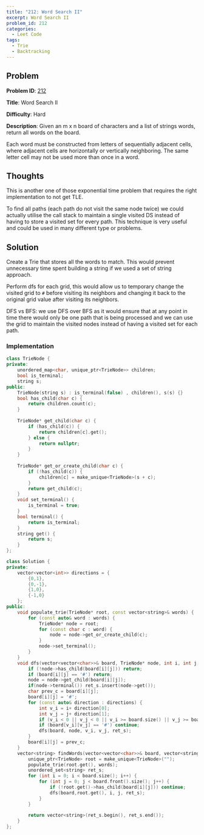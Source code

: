 ```yaml
---
title: "212: Word Search II"
excerpt: Word Search II
problem_id: 212
categories:
  - Leet Code
tags:
  - Trie
  - Backtracking
---
```


## Problem

**Problem ID**: [212](https://leetcode.com/problems/word-search-ii/)

**Title**: Word Search II

**Difficulty**: Hard 

**Description**:
Given an m x n board of characters and a list of strings words, return all words on the board.

Each word must be constructed from letters of sequentially adjacent cells, where adjacent cells are horizontally or vertically neighboring. The same letter cell may not be used more than once in a word.

## Thoughts

This is another one of those exponential time problem that requires the right implementation
to not get TLE.

To find all paths (each path do not visit the same node twice) we could actually utilise
the call stack to maintain a single visited DS instead of having to store a visited set
for every path. This technique is very useful and could be used in many different type
  or problems.

## Solution

Create a Trie that stores all the words to match. This would prevent unnecessary time spent
building a string if we used a set of string approach.

Perform dfs for each grid, this would allow us to temporary change the visited grid to `#`
before visiting its neighbors and changing it back to the original grid value after
visiting its neighbors. 

DFS vs BFS: we use DFS over BFS as it would ensure that at any point in time there
would only be one path that is being processed and we can use the grid to maintain 
the visited nodes instead of having a visited set for each path.

### Implementation

```cpp
class TrieNode {
private: 
    unordered_map<char, unique_ptr<TrieNode>> children;
    bool is_terminal;
    string s;
public:
    TrieNode(string s) : is_terminal(false) , children(), s(s) {}
    bool has_child(char c) {
        return children.count(c);
    }
    
    TrieNode* get_child(char c) {
        if (has_child(c)) {
            return children[c].get();
        } else {
            return nullptr;
        }
    }
    
    TrieNode* get_or_create_child(char c) {
        if (!has_child(c)) {
            children[c] = make_unique<TrieNode>(s + c);
        }
        return get_child(c);
    }
    void set_terminal() {
        is_terminal = true;
    }
    bool terminal() {
        return is_terminal;
    }
    string get() {
        return s;
    }
};

class Solution {
private:
    vector<vector<int>> directions = {
        {0,1},
        {0,-1},
        {1,0},
        {-1,0}
    };
public:
    void populate_trie(TrieNode* root, const vector<string>& words) {
        for (const auto& word : words) {
            TrieNode* node = root;
            for (const char c : word) {
                node = node->get_or_create_child(c);
            }
            node->set_terminal();
        }
    }
    void dfs(vector<vector<char>>& board, TrieNode* node, int i, int j, unordered_set<string>& ret_s) {
        if (!node->has_child(board[i][j])) return;
        if (board[i][j] == '#') return;
        node = node->get_child(board[i][j]);
        if(node->terminal()) ret_s.insert(node->get());
        char prev_c = board[i][j];
        board[i][j] = '#';
        for (const auto& direction : directions) {
            int v_i = i+ direction[0];
            int v_j = j+ direction[1];
            if (v_i < 0 || v_j < 0 || v_i >= board.size() || v_j >= board.front().size()) continue;
            if (board[v_i][v_j] == '#') continue;
            dfs(board, node, v_i, v_j, ret_s);
        }
        board[i][j] = prev_c;
    }
    vector<string> findWords(vector<vector<char>>& board, vector<string>& words) {
        unique_ptr<TrieNode> root = make_unique<TrieNode>("");
        populate_trie(root.get(), words);
        unordered_set<string> ret_s;
        for (int i = 0; i < board.size(); i++) {
            for (int j = 0; j < board.front().size(); j++) {
                if (!root.get()->has_child(board[i][j])) continue;
                dfs(board,root.get(), i, j, ret_s);
            }
        }
        
        return vector<string>(ret_s.begin(), ret_s.end());
    }
};
```
